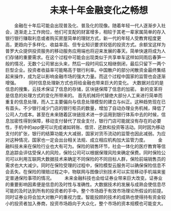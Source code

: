   # &emsp;&emsp;&emsp;&emsp;&emsp;未来十年金融变化之畅想
&emsp;&emsp;金融在十年后可能会出现普及化、普及化的现像。随着年轻一代人逐渐步入社会，逐渐走上工作岗位，他们可支配的财富增多，相较于其老一辈家属简单的存入银行银行赚取利息或者购买房屋简单的理财方式，新一代的年轻人受教育程度更高，更趋向于多样化、收益率高、但专业知识要求较低的投资方式。余额宝这样为普罗大众提供投资服务的移动服务应用端也将迎来发展的春天。简单快速将成为人们存储的重要需求。在这个过程中可能会出现类似于共享单车这样如同雨后春笋一般的情况，无数个公司冒出头来，然后一段时间后又相继倒闭，最后只留下一两个巨型企业。投资者收益率可能略高于银行利率。中国散户的部分闲散资金最终集结起来操作，成为足以影响金融市场的强大力量。而这个过程中国家的监管也会逐渐增强。
&emsp;&emsp;同时信息处理新方式也将给金融也带来巨大的变化。
大数据对应的是信息的搜集，云技术保证了信息的存储，区块链保障了信息的加密。 新的变革将是信息的处理方式的变化所带来的。
首先机械将代替绝大部分人工来进行简单而重复的信息处理，而人工主要偏向与信息处理模型的建立与纠正。这种趋势现在已有苗头。不少银行减少门店的银行柜员的数量，增加了自动办理业务机械，降低了公司人力成本。甚至在未来随着区块链技术进一步运用到银行体系中去的时候，信息加密性得到保障，移动支付替代了现金支付，银行门店可能就没有存在的必要性，手机中的app便可以完成诸如转账、借贷、还款和投资等活动。同时因为移动支付的扩张，银行的结算功能大大减弱，国家对货币流动的监管也因此减弱。为应对这种情况，国家也一定会出台相关法规、成立相应机构加大监管力度。
&emsp;&emsp;金融科技未来在保险行业也大有可为。保险的销售环节，社会一体化的医疗教育等信息追踪会评估受保人的风险，保险公司可以根据保理风险来确定保费。同时保险公司可以利用互联网大数据技术来确定不同保险的不同目标人群，保险前端销售员的需求也大大减少。同时在保险受理的过程中，保险模型云服务可以确保保险信息不会丢失。在保险的理赔过程之中，物联网与图像识别技术可以实现移动手机端来鉴定普通保险事项的情况。
&emsp;&emsp;未来金融科技也会给证券业带来巨大改变。证券业的重要影响因素便是信息的及时性与准确性。大数据技术的发展与成熟会使信息尽可能的及时达到所有的投资者的手中。整个市场趋于有效市场理论所假设的前提。同时证券业将会加大对散户的重视力度。智能投顾的技术的成熟也使得持有资金较小的投资者加入券商，投资市场趋向于大众化，整个市场的资本规模也可能变大。
